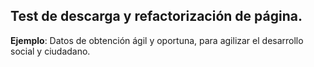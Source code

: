 ## Test de descarga y refactorización de página.

**Ejemplo**: Datos de obtención ágil y oportuna, para agilizar el desarrollo social y ciudadano.
